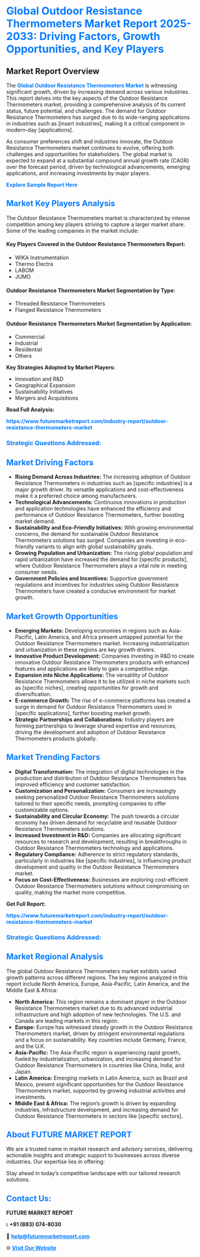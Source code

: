 <h1 style="color: #007BFF;">Global Outdoor Resistance Thermometers Market Report 2025-2033: Driving Factors, Growth Opportunities, and Key Players</h1>

<section id="overview">
<h2>Market Report Overview</h2>
<p>The <a href="https://www.futuremarketreport.com/industry-report/outdoor-resistance-thermometers-market" style="color: #007BFF; text-decoration: none;"><strong>Global Outdoor Resistance Thermometers Market</strong></a> is witnessing significant growth, driven by increasing demand across various industries. This report delves into the key aspects of the Outdoor Resistance Thermometers market, providing a comprehensive analysis of its current status, future potential, and challenges. The demand for Outdoor Resistance Thermometers has surged due to its wide-ranging applications in industries such as [insert industries], making it a critical component in modern-day [applications].</p>
<p>As consumer preferences shift and industries innovate, the Outdoor Resistance Thermometers market continues to evolve, offering both challenges and opportunities for stakeholders. The global market is expected to expand at a substantial compound annual growth rate (CAGR) over the forecast period, driven by technological advancements, emerging applications, and increasing investments by major players.</p>
</section>

<section id="overview">
<p><a href="https://www.futuremarketreport.com/request-sample/reportId=29417" style="color: #007BFF; text-decoration: none;"><strong>Explore Sample Report Here</strong></a></p>
</section>

<section id="key-players">
<h2 style="color: #007BFF;">Market Key Players Analysis</h2>
<p>The Outdoor Resistance Thermometers market is characterized by intense competition among key players striving to capture a larger market share. Some of the leading companies in the market include:</p>
<h4>Key Players Covered in the Outdoor Resistance Thermometers Report:</h4>
<ul><li>WIKA Instrumentation</li><li>Thermo Electra</li><li>LABOM</li><li>JUMO</li></ul>
<h4>Outdoor Resistance Thermometers Market Segmentation by Type:</h4>
<ul><li>Threaded Resistance Thermometers</li><li>Flanged Resistance Thermometers</li></ul>

<h4>Outdoor Resistance Thermometers Market Segmentation by Application:</h4>
<ul><li>Commercial</li><li>Industrial</li><li>Residential</li><li>Others</li></ul>
<p><strong>Key Strategies Adopted by Market Players:</strong></p>
<ul>
<li>Innovation and R&D</li>
<li>Geographical Expansion</li>
<li>Sustainability Initiatives</li>
<li>Mergers and Acquisitions</li>
</ul>
</section>

<section>
<p><strong>Read Full Analysis: </strong></p><a href="https://www.futuremarketreport.com/industry-report/outdoor-resistance-thermometers-market" style="color: #007BFF; text-decoration: none;"><strong>https://www.futuremarketreport.com/industry-report/outdoor-resistance-thermometers-market</strong></a>
<h3 style="color: #007BFF;">Strategic Questions Addressed:</h3>
</section>

<section id="driving-factors">
<h2 style="color: #007BFF;">Market Driving Factors</h2>
<ul>
<li><strong>Rising Demand Across Industries:</strong> The increasing adoption of Outdoor Resistance Thermometers in industries such as [specific industries] is a major growth driver. Its versatile applications and cost-effectiveness make it a preferred choice among manufacturers.</li>
<li><strong>Technological Advancements:</strong> Continuous innovations in production and application technologies have enhanced the efficiency and performance of Outdoor Resistance Thermometers, further boosting market demand.</li>
<li><strong>Sustainability and Eco-Friendly Initiatives:</strong> With growing environmental concerns, the demand for sustainable Outdoor Resistance Thermometers solutions has surged. Companies are investing in eco-friendly variants to align with global sustainability goals.</li>
<li><strong>Growing Population and Urbanization:</strong> The rising global population and rapid urbanization have increased the demand for [specific products], where Outdoor Resistance Thermometers plays a vital role in meeting consumer needs.</li>
<li><strong>Government Policies and Incentives:</strong> Supportive government regulations and incentives for industries using Outdoor Resistance Thermometers have created a conducive environment for market growth.</li>
</ul>
</section>

<section id="growth-opportunities">
<h2 style="color: #007BFF;">Market Growth Opportunities</h2>
<ul>
<li><strong>Emerging Markets:</strong> Developing economies in regions such as Asia-Pacific, Latin America, and Africa present untapped potential for the Outdoor Resistance Thermometers market. Increasing industrialization and urbanization in these regions are key growth drivers.</li>
<li><strong>Innovative Product Development:</strong> Companies investing in R&D to create innovative Outdoor Resistance Thermometers products with enhanced features and applications are likely to gain a competitive edge.</li>
<li><strong>Expansion into Niche Applications:</strong> The versatility of Outdoor Resistance Thermometers allows it to be utilized in niche markets such as [specific niches], creating opportunities for growth and diversification.</li>
<li><strong>E-commerce Growth:</strong> The rise of e-commerce platforms has created a surge in demand for Outdoor Resistance Thermometers used in [specific applications], further boosting market growth.</li>
<li><strong>Strategic Partnerships and Collaborations:</strong> Industry players are forming partnerships to leverage shared expertise and resources, driving the development and adoption of Outdoor Resistance Thermometers products globally.</li>
</ul>
</section>

<section id="trending-factors">
<h2 style="color: #007BFF;">Market Trending Factors</h2>
<ul>
<li><strong>Digital Transformation:</strong> The integration of digital technologies in the production and distribution of Outdoor Resistance Thermometers has improved efficiency and customer satisfaction.</li>
<li><strong>Customization and Personalization:</strong> Consumers are increasingly seeking personalized Outdoor Resistance Thermometers solutions tailored to their specific needs, prompting companies to offer customizable options.</li>
<li><strong>Sustainability and Circular Economy:</strong> The push towards a circular economy has driven demand for recyclable and reusable Outdoor Resistance Thermometers solutions.</li>
<li><strong>Increased Investment in R&D:</strong> Companies are allocating significant resources to research and development, resulting in breakthroughs in Outdoor Resistance Thermometers technology and applications.</li>
<li><strong>Regulatory Compliance:</strong> Adherence to strict regulatory standards, particularly in industries like [specific industries], is influencing product development and quality in the Outdoor Resistance Thermometers market.</li>
<li><strong>Focus on Cost-Effectiveness:</strong> Businesses are exploring cost-efficient Outdoor Resistance Thermometers solutions without compromising on quality, making the market more competitive.</li>
</ul>
</section>

<section>
<p><strong>Get Full Report: </strong></p><a href="https://www.futuremarketreport.com/industry-report/outdoor-resistance-thermometers-market" style="color: #007BFF; text-decoration: none;"><strong>https://www.futuremarketreport.com/industry-report/outdoor-resistance-thermometers-market</strong></a>
<h3 style="color: #007BFF;">Strategic Questions Addressed:</h3>
</section>


<section id="regional-analysis">
<h2 style="color: #007BFF;">Market Regional Analysis</h2>
<p>The global Outdoor Resistance Thermometers market exhibits varied growth patterns across different regions. The key regions analyzed in this report include North America, Europe, Asia-Pacific, Latin America, and the Middle East & Africa:</p>
<ul>
<li><strong>North America:</strong> This region remains a dominant player in the Outdoor Resistance Thermometers market due to its advanced industrial infrastructure and high adoption of new technologies. The U.S. and Canada are leading markets in this region.</li>
<li><strong>Europe:</strong> Europe has witnessed steady growth in the Outdoor Resistance Thermometers market, driven by stringent environmental regulations and a focus on sustainability. Key countries include Germany, France, and the U.K.</li>
<li><strong>Asia-Pacific:</strong> The Asia-Pacific region is experiencing rapid growth, fueled by industrialization, urbanization, and increasing demand for Outdoor Resistance Thermometers in countries like China, India, and Japan.</li>
<li><strong>Latin America:</strong> Emerging markets in Latin America, such as Brazil and Mexico, present significant opportunities for the Outdoor Resistance Thermometers market, supported by growing industrial activities and investments.</li>
<li><strong>Middle East & Africa:</strong> The region’s growth is driven by expanding industries, infrastructure development, and increasing demand for Outdoor Resistance Thermometers in sectors like [specific sectors].</li>
</ul>
</section>

<footer>
<h2 style="color: #007BFF;">About FUTURE MARKET REPORT</h2>
<p>We are a trusted name in market research and advisory services, delivering actionable insights and strategic support to businesses across diverse industries. Our expertise lies in offering:</p>

<p>Stay ahead in today’s competitive landscape with our tailored research solutions.</p>

<h2 style="color: #007BFF;">Contact Us:</h2>
<p><strong>FUTURE MARKET REPORT</strong></p>
<p>📞 <strong>+91 (883) 074-8030</strong></p>
<p>📧 <strong><a href="mailto:help@futuremarketreport.com" style="color: #007BFF;">help@futuremarketreport.com</a></strong></p>
<p>🌐 <strong><a href="https://www.futuremarketreport.com/" style="color: #007BFF;">Visit Our Website</a></strong></p>
</footer>